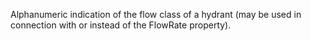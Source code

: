 ﻿Alphanumeric indication of the flow class of a hydrant (may be used in connection with or instead of the FlowRate property).

